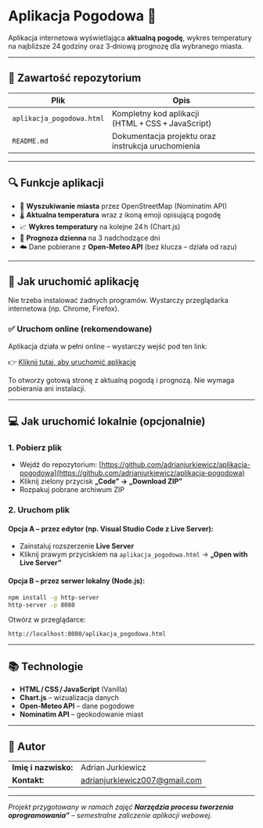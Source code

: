 # Aplikacja Pogodowa 🌌

Aplikacja internetowa wyświetlająca **aktualną pogodę**, wykres temperatury na najbliższe 24 godziny oraz 3‑dniową prognozę dla wybranego miasta.

---

## 📁 Zawartość repozytorium

| Plik                      | Opis                                               |
| ------------------------- | -------------------------------------------------- |
| `aplikacja_pogodowa.html` | Kompletny kod aplikacji (HTML + CSS + JavaScript)  |
| `README.md`               | Dokumentacja projektu oraz instrukcja uruchomienia |

---

## 🔍 Funkcje aplikacji

- 🔎 **Wyszukiwanie miasta** przez OpenStreetMap (Nominatim API)
- 🌡️ **Aktualna temperatura** wraz z ikoną emoji opisującą pogodę
- 📈 **Wykres temperatury** na kolejne 24 h (Chart.js)
- 📅 **Prognoza dzienna** na 3 nadchodzące dni
- ☁️ Dane pobierane z **Open‑Meteo API** (bez klucza – działa od razu)

---

## 🚀 Jak uruchomić aplikację

Nie trzeba instalować żadnych programów. Wystarczy przeglądarka internetowa (np. Chrome, Firefox).

### ✅ Uruchom online (rekomendowane)

Aplikacja działa w pełni online – wystarczy wejść pod ten link:

👉 [Kliknij tutaj, aby uruchomić aplikację](https://adrianjurkiewicz.github.io/aplikacja-pogodowa/aplikacja_pogodowa.html)

To otworzy gotową stronę z aktualną pogodą i prognozą. Nie wymaga pobierania ani instalacji.

---

## 💻 Jak uruchomić lokalnie (opcjonalnie)

### 1. Pobierz plik

- Wejdź do repozytorium: [https://github.com/adrianjurkiewicz/aplikacja-pogodowa](https://github.com/adrianjurkiewicz/aplikacja-pogodowa)
- Kliknij zielony przycisk **„Code” → „Download ZIP”**
- Rozpakuj pobrane archiwum ZIP

### 2. Uruchom plik

#### Opcja A – przez edytor (np. Visual Studio Code z Live Server):

- Zainstaluj rozszerzenie **Live Server**
- Kliknij prawym przyciskiem na `aplikacja_pogodowa.html` → **„Open with Live Server”**

#### Opcja B – przez serwer lokalny (Node.js):

```bash
npm install -g http-server
http-server -p 8080
```

Otwórz w przeglądarce:

```
http://localhost:8080/aplikacja_pogodowa.html
```

---

## 📚 Technologie

- **HTML / CSS / JavaScript** (Vanilla)
- **Chart.js** – wizualizacja danych
- **Open‑Meteo API** – dane pogodowe
- **Nominatim API** – geokodowanie miast

---

## 👤 Autor

|                      |                                                                        |
| -------------------- | ---------------------------------------------------------------------- |
| **Imię i nazwisko:** | Adrian Jurkiewicz                                                      |
| **Kontakt:**         | [adrianjurkiewicz007@gmail.com](mailto\:adrianjurkiewicz007@gmail.com) |

---

*Projekt przygotowany w ramach zajęć ****Narzędzia procesu tworzenia oprogramowania”**** – semestralne zaliczenie aplikacji webowej.*

